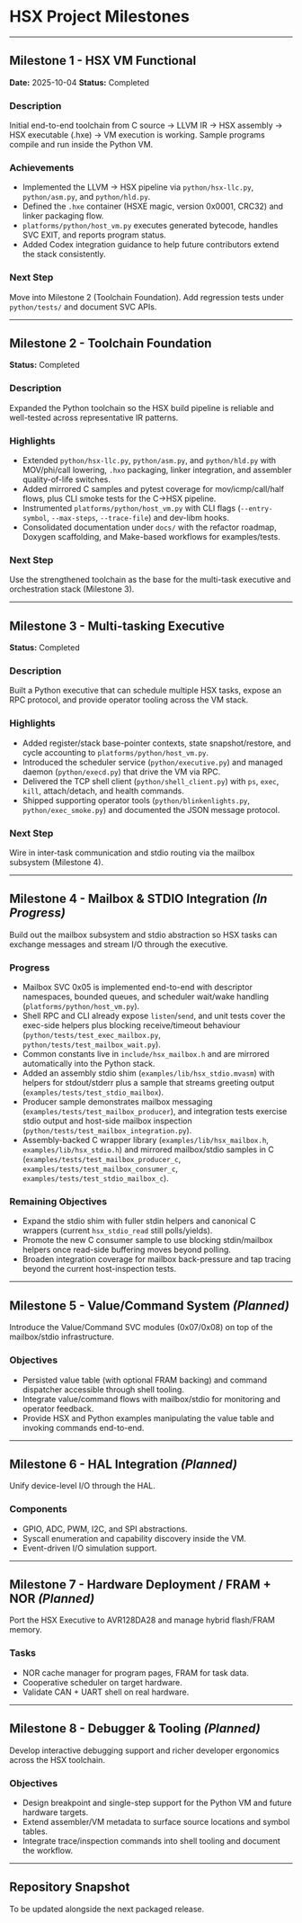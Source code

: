 # HSX Project Milestones

---

## Milestone 1 - HSX VM Functional
**Date:** 2025-10-04
**Status:** Completed

### Description
Initial end-to-end toolchain from C source -> LLVM IR -> HSX assembly -> HSX executable (.hxe) -> VM execution is working. Sample programs compile and run inside the Python VM.

### Achievements
- Implemented the LLVM -> HSX pipeline via `python/hsx-llc.py`, `python/asm.py`, and `python/hld.py`.
- Defined the `.hxe` container (HSXE magic, version 0x0001, CRC32) and linker packaging flow.
- `platforms/python/host_vm.py` executes generated bytecode, handles SVC EXIT, and reports program status.
- Added Codex integration guidance to help future contributors extend the stack consistently.

### Next Step
Move into Milestone 2 (Toolchain Foundation). Add regression tests under `python/tests/` and document SVC APIs.

---

## Milestone 2 - Toolchain Foundation
**Status:** Completed

### Description
Expanded the Python toolchain so the HSX build pipeline is reliable and well-tested across representative IR patterns.

### Highlights
- Extended `python/hsx-llc.py`, `python/asm.py`, and `python/hld.py` with MOV/phi/call lowering, `.hxo` packaging, linker integration, and assembler quality-of-life switches.
- Added mirrored C samples and pytest coverage for mov/icmp/call/half flows, plus CLI smoke tests for the C->HSX pipeline.
- Instrumented `platforms/python/host_vm.py` with CLI flags (`--entry-symbol`, `--max-steps`, `--trace-file`) and dev-libm hooks.
- Consolidated documentation under `docs/` with the refactor roadmap, Doxygen scaffolding, and Make-based workflows for examples/tests.

### Next Step
Use the strengthened toolchain as the base for the multi-task executive and orchestration stack (Milestone 3).

---

## Milestone 3 - Multi-tasking Executive
**Status:** Completed

### Description
Built a Python executive that can schedule multiple HSX tasks, expose an RPC protocol, and provide operator tooling across the VM stack.

### Highlights
- Added register/stack base-pointer contexts, state snapshot/restore, and cycle accounting to `platforms/python/host_vm.py`.
- Introduced the scheduler service (`python/executive.py`) and managed daemon (`python/execd.py`) that drive the VM via RPC.
- Delivered the TCP shell client (`python/shell_client.py`) with `ps`, `exec`, `kill`, attach/detach, and health commands.
- Shipped supporting operator tools (`python/blinkenlights.py`, `python/exec_smoke.py`) and documented the JSON message protocol.

### Next Step
Wire in inter-task communication and stdio routing via the mailbox subsystem (Milestone 4).

---

## Milestone 4 - Mailbox & STDIO Integration *(In Progress)*
Build out the mailbox subsystem and stdio abstraction so HSX tasks can exchange messages and stream I/O through the executive.

### Progress
- Mailbox SVC 0x05 is implemented end-to-end with descriptor namespaces, bounded queues, and scheduler wait/wake handling (`platforms/python/host_vm.py`).
- Shell RPC and CLI already expose `listen`/`send`, and unit tests cover the exec-side helpers plus blocking receive/timeout behaviour (`python/tests/test_exec_mailbox.py`, `python/tests/test_mailbox_wait.py`).
- Common constants live in `include/hsx_mailbox.h` and are mirrored automatically into the Python stack.
- Added an assembly stdio shim (`examples/lib/hsx_stdio.mvasm`) with helpers for stdout/stderr plus a sample that streams greeting output (`examples/tests/test_stdio_mailbox`).
- Producer sample demonstrates mailbox messaging (`examples/tests/test_mailbox_producer`), and integration tests exercise stdio output and host-side mailbox inspection (`python/tests/test_mailbox_integration.py`).
- Assembly-backed C wrapper library (`examples/lib/hsx_mailbox.h`, `examples/lib/hsx_stdio.h`) and mirrored mailbox/stdio samples in C (`examples/tests/test_mailbox_producer_c`, `examples/tests/test_mailbox_consumer_c`, `examples/tests/test_stdio_mailbox_c`).

### Remaining Objectives
- Expand the stdio shim with fuller stdin helpers and canonical C wrappers (current `hsx_stdio_read` still polls/yields).
- Promote the new C consumer sample to use blocking stdin/mailbox helpers once read-side buffering moves beyond polling.
- Broaden integration coverage for mailbox back-pressure and tap tracing beyond the current host-inspection tests.

---

## Milestone 5 - Value/Command System *(Planned)*
Introduce the Value/Command SVC modules (0x07/0x08) on top of the mailbox/stdio infrastructure.

### Objectives
- Persisted value table (with optional FRAM backing) and command dispatcher accessible through shell tooling.
- Integrate value/command flows with mailbox/stdio for monitoring and operator feedback.
- Provide HSX and Python examples manipulating the value table and invoking commands end-to-end.

---

## Milestone 6 - HAL Integration *(Planned)*
Unify device-level I/O through the HAL.

### Components
- GPIO, ADC, PWM, I2C, and SPI abstractions.
- Syscall enumeration and capability discovery inside the VM.
- Event-driven I/O simulation support.

---

## Milestone 7 - Hardware Deployment / FRAM + NOR *(Planned)*
Port the HSX Executive to AVR128DA28 and manage hybrid flash/FRAM memory.

### Tasks
- NOR cache manager for program pages, FRAM for task data.
- Cooperative scheduler on target hardware.
- Validate CAN + UART shell on real hardware.

---

## Milestone 8 - Debugger & Tooling *(Planned)*
Develop interactive debugging support and richer developer ergonomics across the HSX toolchain.

### Objectives
- Design breakpoint and single-step support for the Python VM and future hardware targets.
- Extend assembler/VM metadata to surface source locations and symbol tables.
- Integrate trace/inspection commands into shell tooling and document the workflow.

---

## Repository Snapshot
To be updated alongside the next packaged release.
